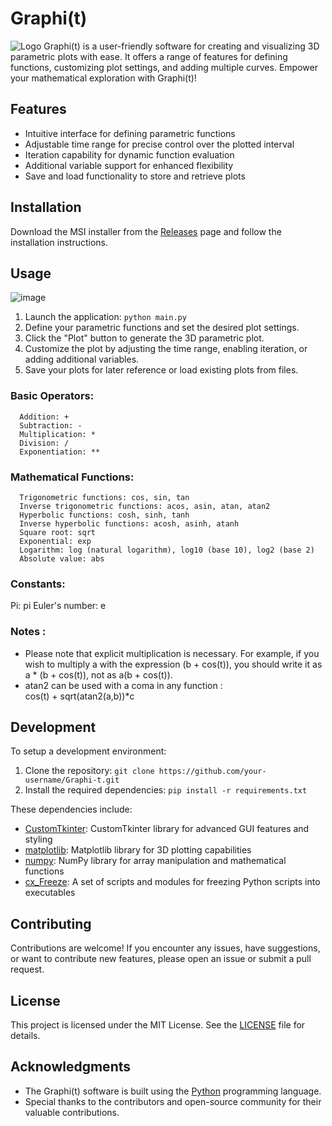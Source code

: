 # Graphi(t)

![Logo](https://github.com/ninicksicard/Graphi-t-/assets/31396919/7cf71cce-077f-4667-a187-062d9bf675aa)
Graphi(t) is a user-friendly software for creating and visualizing 3D parametric plots with ease. It offers a range of features for defining functions, customizing plot settings, and adding multiple curves. Empower your mathematical exploration with Graphi(t)!

## Features

- Intuitive interface for defining parametric functions
- Adjustable time range for precise control over the plotted interval
- Iteration capability for dynamic function evaluation
- Additional variable support for enhanced flexibility
- Save and load functionality to store and retrieve plots

## Installation

Download the MSI installer from the [Releases](https://github.com/ninicksicard/Graphi-t-/releases) page and follow the installation instructions.

## Usage

![image](https://github.com/ninicksicard/Graphi-t-/assets/31396919/3644f5e3-68c0-46ba-94a5-e5b6449bd42a)

1. Launch the application: `python main.py`
2. Define your parametric functions and set the desired plot settings.
3. Click the "Plot" button to generate the 3D parametric plot.
4. Customize the plot by adjusting the time range, enabling iteration, or adding additional variables.
5. Save your plots for later reference or load existing plots from files.

### Basic Operators:

      Addition: +
      Subtraction: -
      Multiplication: *
      Division: /
      Exponentiation: **

### Mathematical Functions:

      Trigonometric functions: cos, sin, tan
      Inverse trigonometric functions: acos, asin, atan, atan2
      Hyperbolic functions: cosh, sinh, tanh
      Inverse hyperbolic functions: acosh, asinh, atanh
      Square root: sqrt
      Exponential: exp
      Logarithm: log (natural logarithm), log10 (base 10), log2 (base 2)
      Absolute value: abs

### Constants:
Pi: pi
Euler's number: e

### Notes : 
- Please note that explicit multiplication is necessary. For example, if you wish to multiply a with the expression (b + cos(t)), you should write it as a * (b + cos(t)), not as a(b + cos(t)).
- atan2 can be used with a coma in any function :  
      cos(t) + sqrt(atan2(a,b))*c

## Development

To setup a development environment:

1. Clone the repository: `git clone https://github.com/your-username/Graphi-t.git`
2. Install the required dependencies: `pip install -r requirements.txt`

These dependencies include:
- [CustomTkinter](https://github.com/TomSchimansky/CustomTkinter): CustomTkinter library for advanced GUI features and styling
- [matplotlib](https://matplotlib.org/): Matplotlib library for 3D plotting capabilities
- [numpy](https://numpy.org/): NumPy library for array manipulation and mathematical functions
- [cx_Freeze](https://pypi.org/project/cx-Freeze/): A set of scripts and modules for freezing Python scripts into executables

## Contributing

Contributions are welcome! If you encounter any issues, have suggestions, or want to contribute new features, please open an issue or submit a pull request.

## License

This project is licensed under the MIT License. See the [LICENSE](LICENSE) file for details.

## Acknowledgments

- The Graphi(t) software is built using the [Python](https://www.python.org/) programming language.
- Special thanks to the contributors and open-source community for their valuable contributions.
